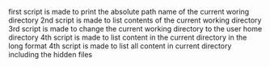 first script is made to print the absolute path name of the current woring directory
2nd script is made to list contents of the current working directory
3rd script is made to change the current working directory to the user home directory
4th script is made to list content in the current directory in the long format
4th script is made to list all content in current directory including the hidden files
